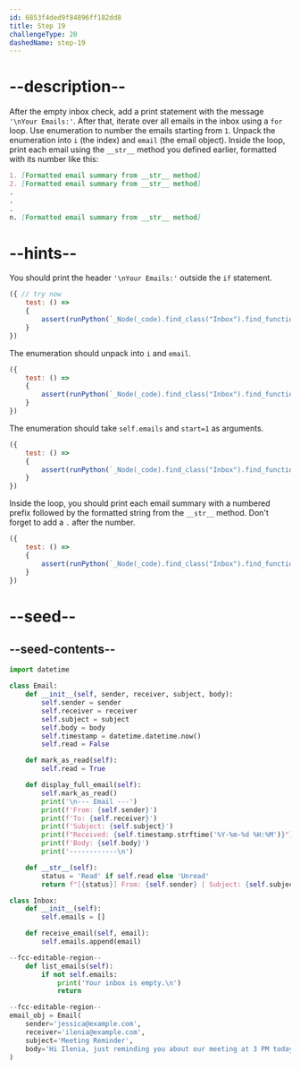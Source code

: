 ```yaml
---
id: 6853f4ded9f84896ff182dd8
title: Step 19
challengeType: 20
dashedName: step-19
---
```


# --description--

After the empty inbox check, add a print statement with the message `'\nYour Emails:'`. After that, iterate over all emails in the inbox using a `for` loop. Use enumeration to number the emails starting from `1`. Unpack the enumeration into `i` (the index) and `email` (the email object). Inside the loop, print each email using the `__str__` method you defined earlier, formatted with its number like this:

```md
1. [Formatted email summary from __str__ method]
2. [Formatted email summary from __str__ method]
.
.
.
n. [Formatted email summary from __str__ method]
```

# --hints--

You should print the header `'\nYour Emails:'` outside the `if` statement.

```js
({ // try now
    test: () => 
    {
        assert(runPython(`_Node(_code).find_class("Inbox").find_function("list_emails").find_body()[1].is_equivalent("print('\\nYour Emails:')")`))
    }
})
```

The enumeration should unpack into `i` and `email`.

```js
({
    test: () => 
    {
        assert(runPython(`_Node(_code).find_class("Inbox").find_function("list_emails").find_for_loops()[0].find_for_vars().is_equivalent("i,email")`))
    }
})
```

The enumeration should take `self.emails` and `start=1` as arguments.

```js
({
    test: () => 
    {
        assert(runPython(`_Node(_code).find_class("Inbox").find_function("list_emails").find_for_loops()[0].find_for_iter().is_equivalent("enumerate(self.emails, start=1)")`))
    }
})
```

Inside the loop, you should print each email summary with a numbered prefix followed by the formatted string from the `__str__` method. Don't forget to add a `.` after the number.

```js
({
    test: () => 
    {
        assert(runPython(`_Node(_code).find_class("Inbox").find_function("list_emails").find_for_loops()[0].find_body().is_equivalent("print(f'{i}. {str(email)}')")`))
    }
})
```

# --seed--

## --seed-contents--

```py
import datetime

class Email:
    def __init__(self, sender, receiver, subject, body):
        self.sender = sender
        self.receiver = receiver
        self.subject = subject
        self.body = body
        self.timestamp = datetime.datetime.now()
        self.read = False

    def mark_as_read(self):
        self.read = True

    def display_full_email(self):
        self.mark_as_read()
        print('\n--- Email ---')
        print(f'From: {self.sender}')
        print(f'To: {self.receiver}')
        print(f'Subject: {self.subject}')
        print(f"Received: {self.timestamp.strftime('%Y-%m-%d %H:%M')}")
        print(f'Body: {self.body}')
        print('------------\n')

    def __str__(self):
        status = 'Read' if self.read else 'Unread'
        return f"[{status}] From: {self.sender} | Subject: {self.subject} | Time: {self.timestamp.strftime('%Y-%m-%d %H:%M')}"

class Inbox:
    def __init__(self):
        self.emails = []

    def receive_email(self, email):
        self.emails.append(email)

--fcc-editable-region--
    def list_emails(self):
        if not self.emails:
            print('Your inbox is empty.\n')
            return

--fcc-editable-region--
email_obj = Email(
    sender='jessica@example.com',
    receiver='ilenia@example.com',
    subject='Meeting Reminder',
    body='Hi Ilenia, just reminding you about our meeting at 3 PM today.'
)
```
